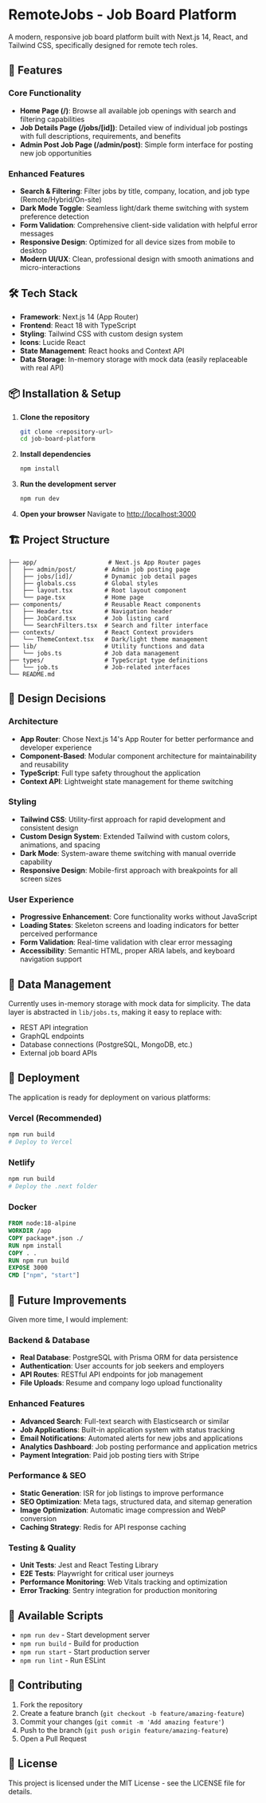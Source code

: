 # RemoteJobs - Job Board Platform

A modern, responsive job board platform built with Next.js 14, React, and Tailwind CSS, specifically designed for remote tech roles.

## 🚀 Features

### Core Functionality
- **Home Page (/)**: Browse all available job openings with search and filtering capabilities
- **Job Details Page (/jobs/[id])**: Detailed view of individual job postings with full descriptions, requirements, and benefits
- **Admin Post Job Page (/admin/post)**: Simple form interface for posting new job opportunities

### Enhanced Features
- **Search & Filtering**: Filter jobs by title, company, location, and job type (Remote/Hybrid/On-site)
- **Dark Mode Toggle**: Seamless light/dark theme switching with system preference detection
- **Form Validation**: Comprehensive client-side validation with helpful error messages
- **Responsive Design**: Optimized for all device sizes from mobile to desktop
- **Modern UI/UX**: Clean, professional design with smooth animations and micro-interactions

## 🛠 Tech Stack

- **Framework**: Next.js 14 (App Router)
- **Frontend**: React 18 with TypeScript
- **Styling**: Tailwind CSS with custom design system
- **Icons**: Lucide React
- **State Management**: React hooks and Context API
- **Data Storage**: In-memory storage with mock data (easily replaceable with real API)

## 📦 Installation & Setup

1. **Clone the repository**
   ```bash
   git clone <repository-url>
   cd job-board-platform
   ```

2. **Install dependencies**
   ```bash
   npm install
   ```

3. **Run the development server**
   ```bash
   npm run dev
   ```

4. **Open your browser**
   Navigate to [http://localhost:3000](http://localhost:3000)

## 🏗 Project Structure

```
├── app/                    # Next.js App Router pages
│   ├── admin/post/        # Admin job posting page
│   ├── jobs/[id]/         # Dynamic job detail pages
│   ├── globals.css        # Global styles
│   ├── layout.tsx         # Root layout component
│   └── page.tsx           # Home page
├── components/            # Reusable React components
│   ├── Header.tsx         # Navigation header
│   ├── JobCard.tsx        # Job listing card
│   └── SearchFilters.tsx  # Search and filter interface
├── contexts/              # React Context providers
│   └── ThemeContext.tsx   # Dark/light theme management
├── lib/                   # Utility functions and data
│   └── jobs.ts            # Job data management
├── types/                 # TypeScript type definitions
│   └── job.ts             # Job-related interfaces
└── README.md
```

## 🎨 Design Decisions

### Architecture
- **App Router**: Chose Next.js 14's App Router for better performance and developer experience
- **Component-Based**: Modular component architecture for maintainability and reusability
- **TypeScript**: Full type safety throughout the application
- **Context API**: Lightweight state management for theme switching

### Styling
- **Tailwind CSS**: Utility-first approach for rapid development and consistent design
- **Custom Design System**: Extended Tailwind with custom colors, animations, and spacing
- **Dark Mode**: System-aware theme switching with manual override capability
- **Responsive Design**: Mobile-first approach with breakpoints for all screen sizes

### User Experience
- **Progressive Enhancement**: Core functionality works without JavaScript
- **Loading States**: Skeleton screens and loading indicators for better perceived performance
- **Form Validation**: Real-time validation with clear error messaging
- **Accessibility**: Semantic HTML, proper ARIA labels, and keyboard navigation support

## 🔄 Data Management

Currently uses in-memory storage with mock data for simplicity. The data layer is abstracted in `lib/jobs.ts`, making it easy to replace with:

- REST API integration
- GraphQL endpoints
- Database connections (PostgreSQL, MongoDB, etc.)
- External job board APIs

## 🚀 Deployment

The application is ready for deployment on various platforms:

### Vercel (Recommended)
```bash
npm run build
# Deploy to Vercel
```

### Netlify
```bash
npm run build
# Deploy the .next folder
```

### Docker
```dockerfile
FROM node:18-alpine
WORKDIR /app
COPY package*.json ./
RUN npm install
COPY . .
RUN npm run build
EXPOSE 3000
CMD ["npm", "start"]
```

## 🔮 Future Improvements

Given more time, I would implement:

### Backend & Database
- **Real Database**: PostgreSQL with Prisma ORM for data persistence
- **Authentication**: User accounts for job seekers and employers
- **API Routes**: RESTful API endpoints for job management
- **File Uploads**: Resume and company logo upload functionality

### Enhanced Features
- **Advanced Search**: Full-text search with Elasticsearch or similar
- **Job Applications**: Built-in application system with status tracking
- **Email Notifications**: Automated alerts for new jobs and applications
- **Analytics Dashboard**: Job posting performance and application metrics
- **Payment Integration**: Paid job posting tiers with Stripe

### Performance & SEO
- **Static Generation**: ISR for job listings to improve performance
- **SEO Optimization**: Meta tags, structured data, and sitemap generation
- **Image Optimization**: Automatic image compression and WebP conversion
- **Caching Strategy**: Redis for API response caching

### Testing & Quality
- **Unit Tests**: Jest and React Testing Library
- **E2E Tests**: Playwright for critical user journeys
- **Performance Monitoring**: Web Vitals tracking and optimization
- **Error Tracking**: Sentry integration for production monitoring

## 📝 Available Scripts

- `npm run dev` - Start development server
- `npm run build` - Build for production
- `npm run start` - Start production server
- `npm run lint` - Run ESLint

## 🤝 Contributing

1. Fork the repository
2. Create a feature branch (`git checkout -b feature/amazing-feature`)
3. Commit your changes (`git commit -m 'Add amazing feature'`)
4. Push to the branch (`git push origin feature/amazing-feature`)
5. Open a Pull Request

## 📄 License

This project is licensed under the MIT License - see the LICENSE file for details.
